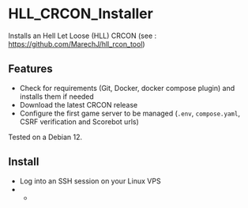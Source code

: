 # HLL_CRCON_Installer
Installs an Hell Let Loose (HLL) CRCON (see : https://github.com/MarechJ/hll_rcon_tool)

## Features
- Check for requirements (Git, Docker, docker compose plugin) and installs them if needed
- Download the latest CRCON release
- Configure the first game server to be managed (`.env`, `compose.yaml`, CSRF verification and Scorebot urls)

Tested on a Debian 12.

## Install

- Log into an SSH session on your Linux VPS
- - 
